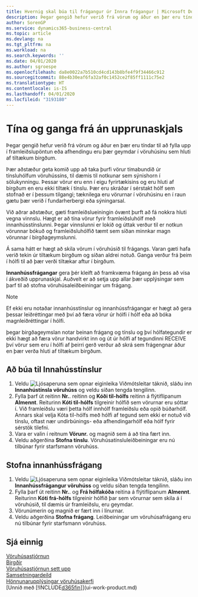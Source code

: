 ```yaml
---
title: Hvernig skal búa til frágangur úr Innra frágangur | Microsoft Docs
description: Þegar gengið hefur verið frá vörum og áður en þær eru tíndar til að fylla upp í framleiðslupöntun eða afhendingu eru þær geymdar í vöruhúsinu sem hluti af tiltækum birgðum.
author: SorenGP
ms.service: dynamics365-business-central
ms.topic: article
ms.devlang: na
ms.tgt_pltfrm: na
ms.workload: na
ms.search.keywords: ''
ms.date: 04/01/2020
ms.author: sgroespe
ms.openlocfilehash: da8e0022a7b510cd4cd143b8bfe4f9f34466c912
ms.sourcegitcommit: 88e4b30eaf6fa32af0c1452ce2f85ff1111c75e2
ms.translationtype: HT
ms.contentlocale: is-IS
ms.lasthandoff: 04/01/2020
ms.locfileid: "3193180"
---
```

# <a name="pick-and-put-away-without-a-source-document"></a>Tína og ganga frá án upprunaskjals
Þegar gengið hefur verið frá vörum og áður en þær eru tíndar til að fylla upp í framleiðslupöntun eða afhendingu eru þær geymdar í vöruhúsinu sem hluti af tiltækum birgðum.  

Þær aðstæður geta komið upp að taka þurfi vörur tímabundið úr tínsluhólfum vöruhússins, til dæmis til notkunar sem sýnishorn í sölukynningu. Þessar vörur eru enn í eigu fyrirtækisins og eru hluti af birgðum en eru ekki tiltæk í tínslu. Þær eru skráðar í sérstakt hólf sem stofnað er í þessum tilgangi; tæknilega eru vörurnar í vöruhúsinu en í raun gætu þær verið í fundarherbergi eða sýningarsal.  

Við aðrar aðstæður, gæti framleiðslueiningin óvænt þurft að fá nokkra hluti vegna vinnslu. Hægt er að tína vörur fyrir framleiðsluhólf með innanhússtínslunni. Þegar vinnslunni er lokið og úttak verður til er notkun vörunnar bókuð og framleiðsluhólfið tæmt sem síðan minnkar magn vörunnar í birgðageymslunni.  

Á sama hátt er hægt að skila vörum í vöruhúsið til frágangs. Varan gæti hafa verið tekin úr tiltækum birgðum og síðan aldrei notuð. Ganga verður frá þeim í hólfi til að þær verði tiltækar aftur í birgðum.  

**Innanhússfrágangar** gera þér kleift að framkvæma frágang án þess að vísa í ákveðið upprunaskjal. Auðvelt er að setja upp allar þær upplýsingar sem þarf til að stofna vöruhúsaleiðbeiningar um frágang.  

> [!NOTE]  
>  Ef ekki eru notaðar innanhússtínslur og innanhússfrágangar er hægt að gera þessar leiðréttingar með því að færa vörur úr hólfi í hólf eða að bóka magnleiðréttingar í hólfi.  
>   
>  þegar birgðageymslan notar beinan frágang og tínslu og því hólfategundir er ekki hægt að færa vörur handvirkt inn og út úr hólfi af tegundinni RECEIVE því vörur sem eru í hólfi af þeirri gerð verður að skrá sem frágengnar áður en þær verða hluti af tiltækum birgðum.  

## <a name="to-create-an-internal-pick"></a>Að búa til Innahússtínslur  
1.  Veldu ![Ljósaperuna sem opnar eiginleika Viðmótsleitar](media/ui-search/search_small.png "Segðu mér hvað þú vilt gera") táknið, sláðu inn **Innanhústínsla vöruhúss** og veldu síðan tengda tengilinn.  
2.  Fylla þarf út reitinn **Nr.**. reitinn og **Kóði til-hólfs** reitinn á flýtiflipanum **Almennt**. Reiturinn **Kóti til-hólfs** tilgreinir hólfið sem vörurnar eru sóttar í. Við framleiðslu væri þetta hólf innhólf framleiðslu eða opið búðarhólf. Annars skal velja Kóta til-hólfs með hólfi af tegund sem ekki er notuð við tínslu, oftast nær undirbúnings- eða afhendingarhólf eða hólf fyrir sérstök tilefni.  
3.  Vara er valin í reitnum **Vörunr.** og magnið sem á að tína fært inn.  
4. Veldu aðgerðina **Stofna tínslu**. Vöruhúsatínsluleiðbeiningar eru nú tilbúnar fyrir starfsmann vöruhúss.  

## <a name="to-create-an-internal-put-away"></a>Stofna innanhússfrágang  
1.  Veldu ![Ljósaperuna sem opnar eiginleika Viðmótsleitar](media/ui-search/search_small.png "Segðu mér hvað þú vilt gera") táknið, sláðu inn **Innanhússfrágangur vöruhúss** og veldu síðan tengda tengilinn.  
2.  Fylla þarf út reitinn **Nr.**. og **Frá hólfakóða** reitina á flýtiflipanum **Almennt**. Reiturinn **Kóti frá-hólfs** tilgreinir hólfið þar sem vörurnar sem skila á í vöruhúsið, til dæmis úr framleiðslu, eru geymdar.  
3.  Vörunúmerin og magnið er fært inn í línurnar.  
4.  Veldu aðgerðina **Stofna frágang**. Leiðbeiningar um vöruhúsafrágang eru nú tilbúnar fyrir starfsmann vöruhúss.  

## <a name="see-also"></a>Sjá einnig  
[Vöruhúsastjórnun](warehouse-manage-warehouse.md)  
[Birgðir](inventory-manage-inventory.md)  
[Vöruhúsastjórnun sett upp](warehouse-setup-warehouse.md)     
[Samsetningardeild](assembly-assemble-items.md)    
[Hönnunarupplýsingar vöruhúsakerfi](design-details-warehouse-management.md)  
[Unnið með [!INCLUDE[d365fin](includes/d365fin_md.md)]](ui-work-product.md)
